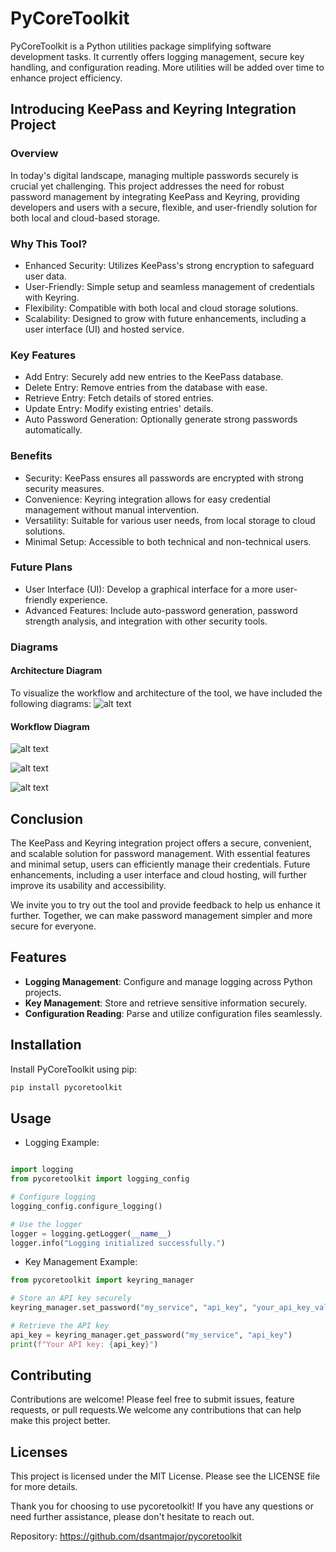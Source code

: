 # PyCoreToolkit

PyCoreToolkit is a Python utilities package simplifying software development tasks. It currently offers logging management, secure key handling, and configuration reading. More utilities will be added over time to enhance project efficiency.

## Introducing KeePass and Keyring Integration Project
### Overview
In today's digital landscape, managing multiple passwords securely is crucial yet challenging. This project addresses the need for robust password management by integrating KeePass and Keyring, providing developers and users with a secure, flexible, and user-friendly solution for both local and cloud-based storage.

### Why This Tool?
- Enhanced Security: Utilizes KeePass's strong encryption to safeguard user data.
- User-Friendly: Simple setup and seamless management of credentials with Keyring.
- Flexibility: Compatible with both local and cloud storage solutions.
- Scalability: Designed to grow with future enhancements, including a user interface (UI) and hosted service.

### Key Features

- Add Entry: Securely add new entries to the KeePass database.
- Delete Entry: Remove entries from the database with ease.
- Retrieve Entry: Fetch details of stored entries.
- Update Entry: Modify existing entries' details.
- Auto Password Generation: Optionally generate strong passwords automatically.

### Benefits

- Security: KeePass ensures all passwords are encrypted with strong security measures.
- Convenience: Keyring integration allows for easy credential management without manual intervention.
- Versatility: Suitable for various user needs, from local storage to cloud solutions.
- Minimal Setup: Accessible to both technical and non-technical users.

### Future Plans

- User Interface (UI): Develop a graphical interface for a more user-friendly experience.
- Advanced Features: Include auto-password generation, password strength analysis, and integration with other security tools.

### Diagrams

#### Architecture Diagram

To visualize the workflow and architecture of the tool, we have included the following diagrams:
![alt text](./docs/images/architecture.png)

#### Workflow Diagram

![alt text](./docs/images/circular%20interaction.png)

![alt text](./docs/images/keyring-keychain.png)

![alt text](./docs/images/pykeepasstokeepassdb.png)

## Conclusion

The KeePass and Keyring integration project offers a secure, convenient, and scalable solution for password management. With essential features and minimal setup, users can efficiently manage their credentials. Future enhancements, including a user interface and cloud hosting, will further improve its usability and accessibility.

We invite you to try out the tool and provide feedback to help us enhance it further. Together, we can make password management simpler and more secure for everyone.

## Features

- **Logging Management**: Configure and manage logging across Python projects.
- **Key Management**: Store and retrieve sensitive information securely.
- **Configuration Reading**: Parse and utilize configuration files seamlessly.

## Installation

Install PyCoreToolkit using pip:

```bash
pip install pycoretoolkit
```

## Usage

- Logging Example:
```python

import logging
from pycoretoolkit import logging_config

# Configure logging
logging_config.configure_logging()

# Use the logger
logger = logging.getLogger(__name__)
logger.info("Logging initialized successfully.")

```

- Key Management Example:
```python
from pycoretoolkit import keyring_manager

# Store an API key securely
keyring_manager.set_password("my_service", "api_key", "your_api_key_value")

# Retrieve the API key
api_key = keyring_manager.get_password("my_service", "api_key")
print(f"Your API key: {api_key}")

```

## Contributing
Contributions are welcome! Please feel free to submit issues, feature requests, or pull requests.We welcome any contributions that can help make this project better.

## Licenses

This project is licensed under the MIT License. Please see the LICENSE file for more details.

Thank you for choosing to use pycoretoolkit! If you have any questions or need further assistance, please don't hesitate to reach out.

Repository: https://github.com/dsantmajor/pycoretoolkit
